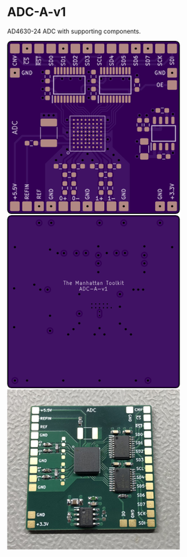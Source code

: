 # ADC-A-v1

AD4630-24 ADC with supporting components.

<img src="/images/application specific/ADC-A-v1/ADC-A-v1-Top.png" width="400">

<img src="/images/application specific/ADC-A-v1/ADC-A-v1-Bottom.png" width="400">

<img src="/images/application specific/ADC-A-v1/ADC-A-v1.jpg" width="400">

